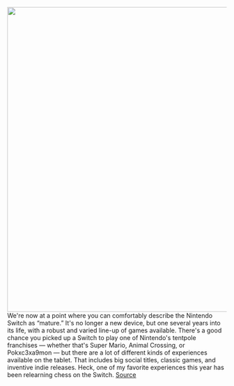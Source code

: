 <img src='https://cdn.vox-cdn.com/thumbor/bg7gBQwfN5E0a6usdtcSs-Fssxs=/0x0:2040x1360/1200x800/filters:focal(857x517:1183x843)/cdn.vox-cdn.com/uploads/chorus_image/image/68581899/akrales_190820_3597_0150.0.jpg' width='700px' /><br/>
We're now at a point where you can comfortably describe the Nintendo Switch as “mature.” It's no longer a new device, but one several years into its life, with a robust and varied line-up of games available. There's a good chance you picked up a Switch to play one of Nintendo's tentpole franchises — whether that's Super Mario, Animal Crossing, or Pokxc3xa9mon — but there are a lot of different kinds of experiences available on the tablet. That includes big social titles, classic games, and inventive indie releases. Heck, one of my favorite experiences this year has been relearning chess on the Switch.
<a href='https://www.theverge.com/22174197/nintendo-switch-best-games-2020-animal-crossing-pokemon'> Source <a/>